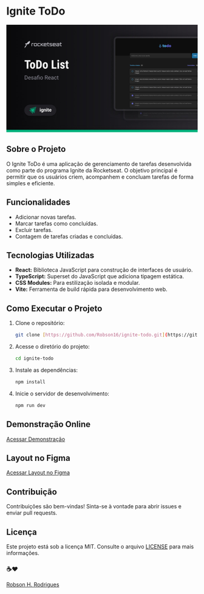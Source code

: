 # Ignite ToDo

<p align="center">
    <img alt="screenshot" title="Screenshot" src="./.github/cover.jpg" />
</p>

## Sobre o Projeto

O Ignite ToDo é uma aplicação de gerenciamento de tarefas desenvolvida como parte do programa Ignite da Rocketseat. O objetivo principal é permitir que os usuários criem, acompanhem e concluam tarefas de forma simples e eficiente.

## Funcionalidades

- Adicionar novas tarefas.
- Marcar tarefas como concluídas.
- Excluir tarefas.
- Contagem de tarefas criadas e concluídas.

## Tecnologias Utilizadas

- **React:** Biblioteca JavaScript para construção de interfaces de usuário.
- **TypeScript:** Superset do JavaScript que adiciona tipagem estática.
- **CSS Modules:** Para estilização isolada e modular.
- **Vite:** Ferramenta de build rápida para desenvolvimento web.

## Como Executar o Projeto

1.  Clone o repositório:

    ```bash
    git clone [https://github.com/Robson16/ignite-todo.git](https://github.com/Robson16/ignite-todo.git)
    ```

2.  Acesse o diretório do projeto:

    ```bash
    cd ignite-todo
    ```

3.  Instale as dependências:

    ```bash
    npm install
    ```

4.  Inicie o servidor de desenvolvimento:

    ```bash
    npm run dev
    ```

## Demonstração Online

[Acessar Demonstração](https://ignite-todo-pi.vercel.app/)

## Layout no Figma

[Acessar Layout no Figma](https://www.figma.com/file/0n0zDN7zbzhRbaEO74Xesx/ToDo-List)

## Contribuição

Contribuições são bem-vindas! Sinta-se à vontade para abrir issues e enviar pull requests.

## Licença

Este projeto está sob a licença MIT. Consulte o arquivo [LICENSE](./LICENSE) para mais informações.

### ☕❤

[Robson H. Rodrigues](https://www.linkedin.com/in/robson-h-rodrigues-93341746/)
